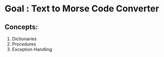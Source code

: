 # Goal : Text to Morse Code Converter

## Concepts:

  1. Dictionaries
  2. Procedures
  3. Exception Handling


